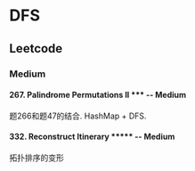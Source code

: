 # DFS

## Leetcode

### Medium

#### 267. Palindrome Permutations II *** -- Medium
题266和题47的结合. HashMap + DFS.

#### 332. Reconstruct Itinerary ***** -- Medium
拓扑排序的变形